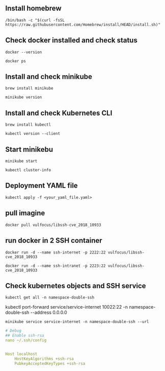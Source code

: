 ## Install homebrew
`/bin/bash -c "$(curl -fsSL https://raw.githubusercontent.com/Homebrew/install/HEAD/install.sh)"`

## Check docker installed and check status
`docker --version`

`docker ps`

## Install and check minikube
`brew install minikube`

`minikube version`

## Install and check Kubernetes CLI
`brew install kubectl`

`kubectl version --client`

## Start minikebu
`minikube start`

`kubectl cluster-info`

## Deployment YAML file
`kubectl apply -f <your_yaml_file.yaml>`

## pull imagine
`docker pull vulfocus/libssh-cve_2018_10933`

## run docker in 2 SSH container
`docker run -d --name ssh-internet -p 2222:22 vulfocus/libssh-cve_2018_10933`

`docker run -d --name ssh-intranet -p 2223:22 vulfocus/libssh-cve_2018_10933`

## Check kubernetes objects and SSH service
`kubectl get all -n namespace-double-ssh`

kubectl port-forward service/service-internet 10022:22 -n namespace-double-ssh --address 0.0.0.0

`minikube service service-internet -n namespace-double-ssh --url`



```yaml
# Debug
## Enable ssh-rsa
nano ~/.ssh/config


Host localhost
    HostKeyAlgorithms +ssh-rsa
    PubkeyAcceptedKeyTypes +ssh-rsa
```




